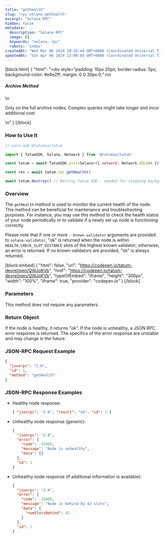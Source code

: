 ```yaml
---
title: "gethealth"
slug: "rpc-solana-gethealth"
excerpt: "Solana RPC"
hidden: false
metadata: 
  description: "Solana RPC"
  image: []
  keywords: "solana, rpc"
  robots: "index"
createdAt: "Wed Mar 06 2024 10:35:44 GMT+0000 (Coordinated Universal Time)"
updatedAt: "Sat Apr 06 2024 13:09:04 GMT+0000 (Coordinated Universal Time)"
---
```

[block:html]
{
  "html": "<div style=\"padding: 10px 20px; border-radius: 5px; background-color: #e6e2ff; margin: 0 0 30px 0;\">\n  <h5>Archive Method</h5>\n  <p>Only on the full archive nodes. Complex queries might take longer and incur additional cost</p>\n</div>"
}
[/block]


### How to Use It



```javascript
// yarn add @tatumio/tatum

import { TatumSDK, Solana, Network } from '@tatumio/tatum'

const tatum = await TatumSDK.init<Solana>({ network: Network.SOLANA })

const res = await tatum.rpc.getHealth()

await tatum.destroy() // Destroy Tatum SDK - needed for stopping background jobs
```



### Overview

The `getHealth` method is used to monitor the current health of the node. This method can be beneficial for maintenance and troubleshooting purposes. For instance, you may use this method to check the health status of your node periodically or to validate if a newly set up node is functioning correctly.

Please note that if one or more `--known-validator` arguments are provided to `solana-validator`, "ok" is returned when the node is within `HEALTH_CHECK_SLOT_DISTANCE` slots of the highest known validator; otherwise, an error is returned. If no known validators are provided, "ok" is always returned.

[block:embed]
{
  "html": false,
  "url": "https://codepen.io/tatum-devrel/pen/QWJoKVb",
  "href": "https://codepen.io/tatum-devrel/pen/QWJoKVb",
  "typeOfEmbed": "iframe",
  "height": "300px",
  "width": "100%",
  "iframe": true,
  "provider": "codepen.io"
}
[/block]

### Parameters

This method does not require any parameters.

### Return Object

If the node is healthy, it returns "ok". If the node is unhealthy, a JSON RPC error response is returned. The specifics of the error response are unstable and may change in the future.

### JSON-RPC Request Example

```json
{
  "jsonrpc": "2.0",
  "id": 1,
  "method": "getHealth"
}
```

### JSON-RPC Response Examples

- Healthy node response:

  ```json
  { "jsonrpc": "2.0", "result": "ok", "id": 1 }
  ```
- Unhealthy node response (generic):

  ```json
  {
    "jsonrpc": "2.0",
    "error": {
      "code": -32005,
      "message": "Node is unhealthy",
      "data": {}
    },
    "id": 1
  }
  ```
- Unhealthy node response (if additional information is available):

  ```json
  {
    "jsonrpc": "2.0",
    "error": {
      "code": -32005,
      "message": "Node is behind by 42 slots",
      "data": {
        "numSlotsBehind": 42
      }
    },
    "id": 1
  }
  ```
